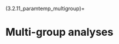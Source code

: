 (3.2.11_paramtemp_multigroup)=
# Multi-group analyses

<!-- Multi-group analysis is a more advanced feature of NeuroMiner where
classification is used to distinguish between subjects from multiple
groups (e.g., schizophrenia, bipolar, and depression subjects). During
data input, these groups are simply defined within the labels--e.g.,
'SCZ', 'BP', and 'DEP' identifiers. Once this is defined, then an option
will appear in the parameter template called \"Multi-class settings\".
Selecting this option and then selecting the option to \"Train
multi-class predictor\" to 'yes' will reveal another option to \"3 :
Specify multi-class decision mechanism \[ \]\". This option determines
how NeuroMiner deals with the multiple groups (e.g., how it optimises
the predictions) and is critical for the interpretation of results. For
all the methods included here, it is important to note that NeuroMiner
works by conducting multiple binary analyses between each group pair
(see [Aly,
2005](https://www.cs.utah.edu/~piyush/teaching/aly05multiclass.pdf) for
an overview of the main types introduced below).

Selecting this option will reveal the following menu:

1 : Simple Pairwise Decoding (Maximum-Wins method)\
2 : Error-correcting output codes\
3 : Hierarchical One-vs-One method

**Simple pairwise decoding** This is the simplest method. Given that
NeuroMiner has conducted different pair-wise classifications between all
the group pairs, this option will categorise the individual by their
maximum score across all the classifiers. For example, in a three group
problem, if an individual's score is highest for the schizophrenia group
in the comparison between schizophrenia and bipolar (i.e., as opposed to
the SCZ-BP, or SCZ-DEP, or BP-DEP) then they will be classified in the
schizophrenia group.

**Error-correcting output codes** Error-correcting output codes (ECOC)
is a meta-method that is used to solve multi-group classification
problems that applies a voting scheme (i.e., an ensemble method) to
decide upon the correct class. It works by assigning a binary code to
each group and then binary functions are learned one for each bit
position in the binary code strings (see [Dietterich et al.,
1995](http://www.jair.org/media/105/live-105-1426-jair.pdf) and
[Dietterich and Bakiri,
1991](https://pdfs.semanticscholar.org/a5d5/75c3515f62908815ce89bae5d4614b837cfa.pdf)
and [Kinderman et
al.](http://citeseerx.ist.psu.edu/viewdoc/download?doi=10.1.1.31.6566&rep=rep1&type=pdf)
and for an overview see [Aly,
2005](https://www.cs.utah.edu/~piyush/teaching/aly05multiclass.pdf)).
Optimal results are obtained by maximally separating the codes using a
distance metric, such as the Hamming distance.

**Hierarchical One-vs-One Method** This technique arranges the classes
into a tree and then at each node of the tree a binary classifier makes
the discrimination between the different child class clusters (see [Aly,
2005](https://www.cs.utah.edu/~piyush/teaching/aly05multiclass.pdf) and
[Wang et al., 2009](http://mml.citi.sinica.edu.tw/papers/IJCNN_09.pdf)). -->
